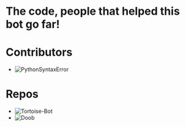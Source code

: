 # The code, people that helped this bot go far!

# Contributors
- ![PythonSyntaxError](https://github.com/PythonSyntaxError)

# Repos
- ![Tortoise-Bot](https://github.com/Tortoise-Community/Tortoise-BOT)
- ![Doob](https://github.com/DoobDev/Doob)